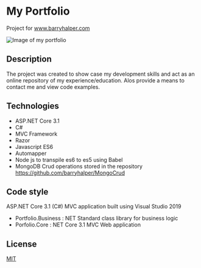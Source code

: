 # My Portfolio
Project for www.barryhalper.com
 
 
 ![Image of my portfolio](https://repository-images.githubusercontent.com/291235771/8ec79000-07cf-11eb-9f12-47128abcb255)
 
## Description
The project was created to show case my development skills and act as an online repository of my experience/education. Alos provide a means to contact me and view code examples.

## Technologies
- ASP.NET Core 3.1 
- C#
- MVC Framework
- Razor
- Javascript ES6
- Automapper 
- Node js to transpile es6 to es5 using Babel
- MongoDB Crud operations stored in the repository https://github.com/barryhalper/MongoCrud

## Code style
ASP.NET Core 3.1 (C#) MVC application built using Visual Studio 2019
- Portfolio.Business : NET Standard class library for business logic
- Porfolio.Core      : NET Core 3.1 MVC Web application

## License
[MIT](https://choosealicense.com/licenses/mit/)
                 
                     

